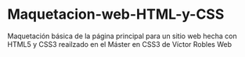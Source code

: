 # Maquetacion-web-HTML-y-CSS
Maquetación básica de la página principal para un sitio web hecha con HTML5 y CSS3 reailzado en el Máster en CSS3 de Víctor Robles Web
